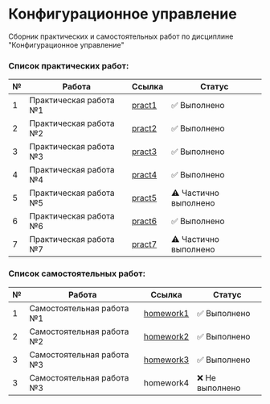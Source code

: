 Конфигурационное управление
========================= 

Сборник практических и самостоятельных работ по дисциплине "Конфигурационное управление"

### **Список практических работ:**

| №  | Работа                      | Ссылка                           | Статус        |
|----|-----------------------------|----------------------------------|---------------|
| 1  | Практическая работа №1       | [pract1](https://github.com/rashidyusubov/configuration-management/blob/main/pract1/README.md) | ✅ Выполнено |
| 2  | Практическая работа №2       | [pract2](https://github.com/rashidyusubov/configuration-management/blob/main/pract2/README.md) | ✅ Выполнено |
| 3  | Практическая работа №3       | [pract3](https://github.com/rashidyusubov/configuration-management/blob/main/pract3/README.md) | ✅ Выполнено |
| 4  | Практическая работа №4       | [pract4](https://github.com/rashidyusubov/configuration-management/blob/main/pract4/README.md) | ✅ Выполнено |
| 5  | Практическая работа №5       | [pract5](https://github.com/rashidyusubov/configuration-management/blob/main/pract5/README.md) | ⚠️ Частично выполнено |
| 6  | Практическая работа №6       | [pract6](https://github.com/rashidyusubov/configuration-management/blob/main/pract6/README.md) | ✅ Выполнено |
| 7  | Практическая работа №7       | [pract7](https://github.com/rashidyusubov/configuration-management/blob/main/pract7/README.md) | ⚠️ Частично выполнено |

### **Список самостоятельных работ:**

| №  | Работа                      | Ссылка                            | Статус        |
|----|-----------------------------|-----------------------------------|---------------|
| 1  | Самостоятельная работа №1    | [homework1](https://github.com/rashidyusubov/configuration-management/tree/main/homework1) | ✅ Выполнено |
| 2  | Самостоятельная работа №2    | [homework2](https://github.com/rashidyusubov/configuration-management/tree/main/homework2) | ✅ Выполнено |
| 3  | Самостоятельная работа №3    | [homework3](https://github.com/rashidyusubov/configuration-management/tree/main/homework3) | ✅ Выполнено |
| 3  | Самостоятельная работа №3    | homework4 | ❌ Не выполнено |


